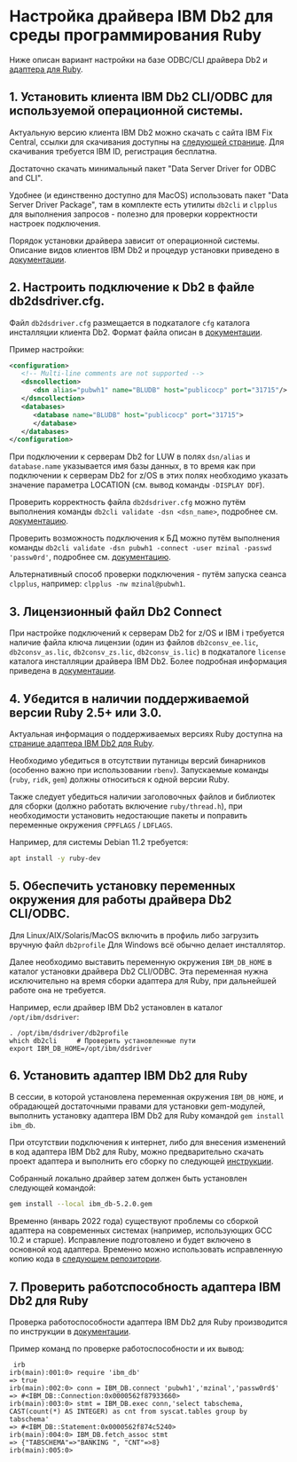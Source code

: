 # Настройка драйвера IBM Db2 для среды программирования Ruby

Ниже описан вариант настройки на базе ODBC/CLI драйвера Db2 и
[адаптера для Ruby](https://github.com/ibmdb/ruby-ibmdb).

## 1. Установить клиента IBM Db2 CLI/ODBC для используемой операционной системы.

Актуальную версию клиента IBM Db2 можно скачать с сайта IBM Fix Central, ссылки
для скачивания доступны на
[следующей странице](https://www.ibm.com/support/pages/download-fix-packs-version-ibm-data-server-client-packages).
Для скачивания требуется IBM ID, регистрация бесплатна.

Достаточно скачать минимальный пакет "Data Server Driver for ODBC and CLI".

Удобнее (и единственно доступно для MacOS) использовать пакет "Data Server Driver Package",
там в комплекте есть утилиты `db2cli` и `clpplus` для выполнения запросов - полезно для
проверки корректности настроек подключения.

Порядок установки драйвера зависит от операционной системы.
Описание видов клиентов IBM Db2 и процедур установки приведено в
[документации](https://www.ibm.com/docs/en/db2/11.5?topic=installing-data-server-drivers-clients).

## 2. Настроить подключение к Db2 в файле db2dsdriver.cfg.

Файл `db2dsdriver.cfg` размещается в подкаталоге `cfg` каталога инсталляции клиента Db2.
Формат файла описан в
[документации](https://www.ibm.com/docs/en/db2/11.5?topic=drivers-data-server-driver-configuration-file).

Пример настройки:
```xml
<configuration>
   <!-- Multi-line comments are not supported -->
   <dsncollection>
      <dsn alias="pubwh1" name="BLUDB" host="publicocp" port="31715"/>
   </dsncollection>
   <databases>
      <database name="BLUDB" host="publicocp" port="31715">
      </database>
   </databases>
</configuration>
```

При подключении к серверам Db2 for LUW в полях `dsn/alias` и `database.name` указывается
имя базы данных, в то время как при подключении к серверам Db2 for z/OS в этих полях
необходимо указать значение параметра LOCATION (см. вывод команды `-DISPLAY DDF`).

Проверить корректность файла `db2dsdriver.cfg` можно путём выполнения команды
`db2cli validate -dsn <dsn_name>`, подробнее см.
[документацию](https://www.ibm.com/docs/en/db2/11.5?topic=systems-validating-db2dsdrivercfg-file).

Проверить возможность подключения к БД можно путём выполнения команды
`db2cli validate -dsn pubwh1 -connect -user mzinal -passwd 'passw0rd'`, подробнее см.
[документацию](https://www.ibm.com/docs/en/db2/11.5?topic=systems-testing-cli-database-connectivity-db2dsdrivercfg-file).

Альтернативный способ проверки подключения - путём запуска сеанса `clpplus`, например:
`clpplus -nw mzinal@pubwh1`.

## 3. Лицензионный файл Db2 Connect

При настройке подключений к серверам Db2 for z/OS и IBM i требуется наличие файла
ключа лицензии (один из файлов `db2consv_ee.lic`, `db2consv_as.lic`,
`db2consv_zs.lic`, `db2consv_is.lic`) в подкаталоге `license` каталога инсталляции
драйвера IBM Db2. Более подробная информация приведена в
[документации](https://www.ibm.com/docs/en/db2/11.5?topic=applications-license-requirements).

## 4. Убедится в наличии поддерживаемой версии Ruby 2.5+ или 3.0.

Актуальная информация о поддерживаемых версиях Ruby доступна на
[странице адаптера IBM Db2 для Ruby](https://github.com/ibmdb/ruby-ibmdb).

Необходимо убедиться в отсутствии путаницы версий бинарников (особенно важно при использовании `rbenv`).
Запускаемые команды (`ruby`, `ridk`, `gem`) должны относиться к одной версии Ruby.

Также следует убедиться наличии заголовочных файлов и библиотек для сборки (должно работать включение
`ruby/thread.h`), при необходимости установить недостающие пакеты и поправить переменные окружения
`CPPFLAGS` / `LDFLAGS`.

Например, для системы Debian 11.2 требуется:
```bash
apt install -y ruby-dev
```

## 5. Обеспечить установку переменных окружения для работы драйвера Db2 CLI/ODBC.

Для Linux/AIX/Solaris/MacOS включить в профиль либо загрузить вручную файл `db2profile`
Для Windows всё обычно делает инсталлятор.

Далее необходимо выставить переменную окружения `IBM_DB_HOME` в каталог установки
драйвера Db2 CLI/ODBC. Эта переменная нужна исключительно на время сборки
адаптера для Ruby, при дальнейшей работе она не требуется.

Например, если драйвер IBM Db2 установлен в каталог `/opt/ibm/dsdriver`:

```
. /opt/ibm/dsdriver/db2profile
which db2cli     # Проверить установленные пути
export IBM_DB_HOME=/opt/ibm/dsdriver
```

## 6. Установить адаптер IBM Db2 для Ruby

В сессии, в которой установлена переменная окружения `IBM_DB_HOME`, и обрадающей
достаточными правами для установки gem-модулей, выполнить установку адаптера
IBM Db2 для Ruby командой `gem install ibm_db`.

При отсутствии подключения к интернет, либо для внесения изменений в код адаптера
IBM Db2 для Ruby, можно предварительно скачать проект адаптера и выполнить
его сборку по следующей
[инструкции](https://github.com/ibmdb/ruby-ibmdb/blob/master/IBM_DB_Adapter/ibm_db/README).

Собранный локально драйвер затем должен быть установлен следующей командой:
```bash
gem install --local ibm_db-5.2.0.gem
```

Временно (январь 2022 года) существуют проблемы со сборкой адаптера на современных
системах (например, использующих GCC 10.2 и старше). Исправление подготовлено и будет
включено в основной код адаптера. Временно можно использовать исправленную копию кода
в [следующем репозитории](https://github.com/zinal/ruby-ibmdb).

## 7. Проверить работспособность адаптера IBM Db2 для Ruby

Проверка работоспособности адаптера IBM Db2 для Ruby производится по инструкции в
[документации](https://www.ibm.com/docs/en/db2/11.5?topic=idrdraarg-verifying-db-ruby-driver-installation-interactive-ruby-shell).

Пример команд по проверке работоспособности и их вывод:
```
 irb
irb(main):001:0> require 'ibm_db'
=> true
irb(main):002:0> conn = IBM_DB.connect 'pubwh1','mzinal','passw0rd$'
=> #<IBM_DB::Connection:0x0000562f87933660>
irb(main):003:0> stmt = IBM_DB.exec conn,'select tabschema, CAST(count(*) AS INTEGER) as cnt from syscat.tables group by tabschema'
=> #<IBM_DB::Statement:0x0000562f874c5240>
irb(main):004:0> IBM_DB.fetch_assoc stmt 
=> {"TABSCHEMA"=>"BANKING ", "CNT"=>8}
irb(main):005:0> 
```

